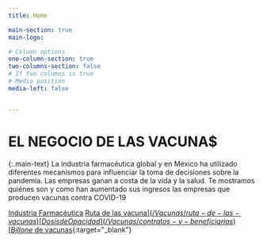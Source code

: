 ```yaml
---
title: Home

main-section: true
main-logo:

# Column options
one-column-section: true
two-columns-section: false
# If two columns is true
# Media position
media-left: false


---
```

# EL NEGOCIO DE LAS VACUNA$

{:.main-text}
La industria farmacéutica global y en México ha utilizado diferentes mecanismos para influenciar la toma de decisiones sobre la pandemia. Las empresas ganan a costa de la vida y la salud. Te mostramos quiénes son y como han aumentado sus ingresos las empresas que producen vacunas contra COVID-19

[Industria Farmacéutica](/Vacunas/industria-farmaceutica)
[Ruta de las vacuna$](/Vacunas/ruta-de-las-vacunas)
[Dosis de Opacidad](/Vacunas/contratos-y-beneficiarias)
[Billone$ de vacunas](https://poderlatam.org/2022/06/estos-son-los-milmillonarios-que-ensancharon-su-fortuna-vendiendo-vacunas-covid-a-mexico/){:target="_blank"}





